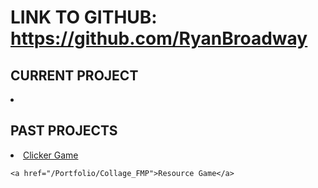 # LINK TO GITHUB: https://github.com/RyanBroadway

## CURRENT PROJECT

<li>
    
</li>
 
 
## PAST PROJECTS

<li>
    <a href="/Portfolio/Clicker">Clicker Game</a>
    
    <a href="/Portfolio/Collage_FMP">Resource Game</a>
</li>




